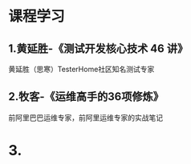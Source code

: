 # 课程学习

## 1.黄延胜-《测试开发核心技术 46 讲》

黄延胜（思寒）TesterHome社区知名测试专家

## 2.牧客-《运维高手的36项修炼》

前阿里巴巴运维专家，前阿里运维专家的实战笔记

# 3.



